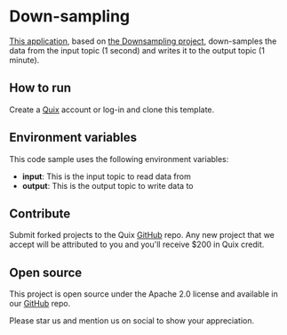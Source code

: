 # Down-sampling

[This application](https://github.com/quixio/template-predictive-maintenance/tree/develop/Down-sampling), based on
[the Downsampling project](https://github.com/quixio/quix-samples/tree/main/python/transformations/DownSampling),
down-samples the data from the input topic (1 second) and writes it to the output topic (1 minute).

## How to run

Create a [Quix](https://portal.platform.quix.ai/self-sign-up?xlink=github) account or log-in and clone this template.

## Environment variables

This code sample uses the following environment variables:

- **input**: This is the input topic to read data from
- **output**: This is the output topic to write data to

## Contribute

Submit forked projects to the Quix [GitHub](https://github.com/quixio/quix-samples) repo. Any new project that we accept will be attributed to you and you'll receive $200 in Quix credit.

## Open source

This project is open source under the Apache 2.0 license and available in our [GitHub](https://github.com/quixio/quix-samples) repo.

Please star us and mention us on social to show your appreciation.
